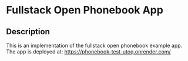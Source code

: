 # Fullstack Open Phonebook App
## Description
This is an implementation of the fullstack open phonebook example app. The app is deployed at: https://phonebook-test-utoq.onrender.com/